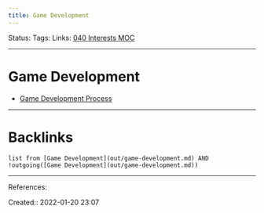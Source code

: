 ```yaml
---
title: Game Development
---
```

Status: 
Tags: 
Links: [040 Interests MOC](out/040-interests-moc.md)
___
# Game Development
- [Game Development Process](out/game-development-process.md)
___
# Backlinks
```dataview
list from [Game Development](out/game-development.md) AND !outgoing([Game Development](out/game-development.md))
```
___
References:

Created:: 2022-01-20 23:07